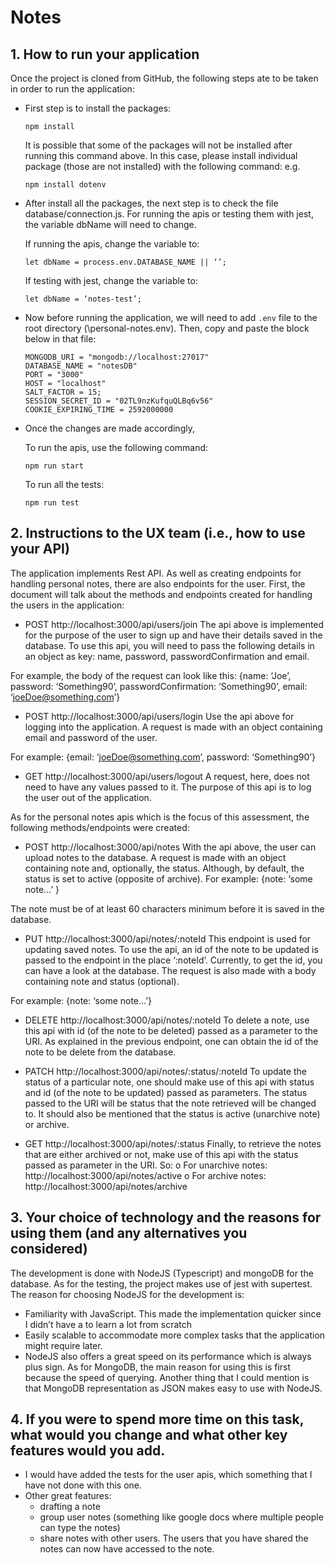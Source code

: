 # Notes
## 1.	How to run your application
Once the project is cloned from GitHub, the following steps ate to be taken in order to run the application:
* First step is to install the packages:
   ```console 
   npm install
   ```
   It is possible that some of the packages will not be installed after running this command above. In this case, please install individual package (those are not installed) with the following command:
   e.g. 
   ```console 
   npm install dotenv
   ```

* After install all the packages, the next step is to check the file database/connection.js. For running the apis or testing them with jest, the variable dbName will need to change.

   If running the apis, change the variable to:
   ```console 
   let dbName = process.env.DATABASE_NAME || ‘’;
   ```

   If testing with jest, change the variable to:
   ```console
   let dbName = ‘notes-test’;
   ```

* Now before running the application, we will need to add ```.env``` file to the root directory (\personal-notes\.env). Then, copy and paste the block below in that file:

   ```console
   MONGODB_URI = "mongodb://localhost:27017"
   DATABASE_NAME = "notesDB"
   PORT = "3000"
   HOST = "localhost"
   SALT_FACTOR = 15;
   SESSION_SECRET_ID = "02TL9nzKufquQLBq6v56"
   COOKIE_EXPIRING_TIME = 2592000000
   ```

* Once the changes are made accordingly,

   To run the apis, use the following command:
   ```console
   npm run start
   ```

   To run all the tests:
   ```console
   npm run test
   ```

## 2.	Instructions to the UX team (i.e., how to use your API)
The application implements Rest API. As well as creating endpoints for handling personal notes, there are also endpoints for the user. 
First, the document will talk about the methods and endpoints created for handling the users in the application:
-	POST http://localhost:3000/api/users/join
The api above is implemented for the purpose of the user to sign up and have their details saved in the database. To use this api, you will need to pass the following details in an object as key: name, password, passwordConfirmation and email. 

For example, the body of the request can look like this:
{name: ‘Joe’, password: ‘Something90’, passwordConfirmation: ‘Something90’, email: ‘joeDoe@something.com’}

-	POST http://localhost:3000/api/users/login
Use the api above for logging into the application. A request is made with an object containing email and password of the user. 

For example:
{email: ‘joeDoe@something.com’, password: ‘Something90’}

-	GET http://localhost:3000/api/users/logout
A request, here, does not need to have any values passed to it. The purpose of this api is to log the user out of the application.

As for the personal notes apis which is the focus of this assessment, the following methods/endpoints were created:
-	POST http://localhost:3000/api/notes
With the api above, the user can upload notes to the database. A request is made with an object containing note and, optionally, the status. Although, by default, the status is set to active (opposite of archive). 
For example:
{note: ‘some note…’ }

The note must be of at least 60 characters minimum before it is saved in the database.

-	PUT http://localhost:3000/api/notes/:noteId
This endpoint is used for updating saved notes. To use the api, an id of the note to be updated is passed to the endpoint in the place ‘:noteId’. Currently, to get the id, you can have a look at the database. The request is also made with a body containing note and status (optional). 

For example: 
{note: ‘some note…’}

-	DELETE http://localhost:3000/api/notes/:noteId
To delete a note, use this api with id (of the note to be deleted) passed as a parameter to the URI. As explained in the previous endpoint, one can obtain the id of the note to be delete from the database.

-	PATCH http://localhost:3000/api/notes/:status/:noteId
To update the status of a particular note, one should make use of this api with status and id (of the note to be updated) passed as parameters. The status passed to the URI will be status that the note retrieved will be changed to. It should also be mentioned that the status is active (unarchive note) or archive.

-	GET http://localhost:3000/api/notes/:status
Finally, to retrieve the notes that are either archived or not, make use of this api with the status passed as parameter in the URI. 
So:
o	For unarchive notes: http://localhost:3000/api/notes/active
o	For archive notes: http://localhost:3000/api/notes/archive 

## 3.	Your choice of technology and the reasons for using them (and any alternatives you considered)
The development is done with NodeJS (Typescript) and mongoDB for the database. As for the testing, the project makes use of jest with supertest. 
The reason for choosing NodeJS for the development is:
-	Familiarity with JavaScript. This made the implementation quicker since I didn’t have a to learn a lot from scratch
-	Easily scalable to accommodate more complex tasks that the application might require later. 
-	NodeJS also offers a great speed on its performance which is always plus sign.
As for MongoDB, the main reason for using this is first because the speed of querying. Another thing that I could mention is that MongoDB representation as JSON makes easy to use with NodeJS.

## 4.	If you were to spend more time on this task, what would you change and what other key features would you add.
-	I would have added the tests for the user apis, which something that I have not done with this one. 
-	Other great features:
    *	drafting a note
    *	group user notes (something like google docs where multiple people can type the notes)
    *	share notes with other users. The users that you have shared the notes can now have accessed to the note. 

